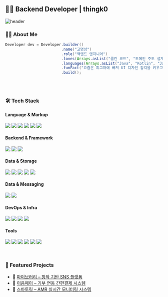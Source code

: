 ## 🧑‍💻 Backend Developer | thingk0

![header](https://capsule-render.vercel.app/api?type=venom&color=0:89CFF0,100:1E90FF&height=250&section=header&text=Hi!%20I'm%20thingk0&fontSize=80&fontColor=111111&fontAlign=50&fontAlignY=40&desc=My%20Name%20is%20KoMyoungSung&descAlign=50&descAlignY=65&descSize=26&descColor=333333)

### 👨‍💻 About Me
```java
Developer dev = Developer.builder()
                         .name("고명성")
                         .role("백엔드 엔지니어")
                         .loves(Arrays.asList("클린 코드", "도메인 주도 설계", "복잡한 문제 해결", "성능 개선"))
                         .languages(Arrays.asList("Java", "Kotlin", "JavaScript", "Python"))
                         .funFact("요즘은 피그마에 빠져 UI 디자인 감각을 키우고 있어요!")
                         .build();
```

</br>

<!--
<p align="center">
  <a href="https://until.blog/@thingk0">
    <img src="https://ryc04otowj.execute-api.ap-northeast-2.amazonaws.com/blog-posts-svg?username=thingk0" alt="Until 블로그 최신 글" />
  </a>
</p>
-->

</br>

### 🛠 Tech Stack

#### Language & Markup  
<img src="https://img.shields.io/badge/Java-17+-red?style=flat-square&logo=openjdk" /> <img src="https://img.shields.io/badge/Kotlin-Backend-blueviolet?style=flat-square&logo=kotlin" />
<img src="https://img.shields.io/badge/Python-Algorithms-3776AB?style=flat-square&logo=python" />
<img src="https://img.shields.io/badge/JavaScript-ES6-F7DF1E?style=flat-square&logo=javascript&logoColor=black" />
<img src="https://img.shields.io/badge/HTML5-Markup-E34F26?style=flat-square&logo=html5&logoColor=white" />
<img src="https://img.shields.io/badge/CSS3-Style-1572B6?style=flat-square&logo=css3&logoColor=white" />

#### Backend & Framework  
<img src="https://img.shields.io/badge/SpringBoot-3.x-6DB33F?style=flat-square&logo=springboot" /> <img src="https://img.shields.io/badge/SpringSecurity-Auth-6DB33F?style=flat-square&logo=springsecurity" />
<img src="https://img.shields.io/badge/NestJS-NodeJS-DD0031?style=flat-square&logo=nestjs" />

#### Data & Storage  
<img src="https://img.shields.io/badge/JPA-ORM-59666C?style=flat-square&logo=hibernate" /> <img src="https://img.shields.io/badge/Querydsl-TypeSafeQuery-4169E1?style=flat-square" />
<img src="https://img.shields.io/badge/PostgreSQL-Relational-4169E1?style=flat-square&logo=postgresql" />
<img src="https://img.shields.io/badge/MySQL-Relational-4479A1?style=flat-square&logo=mysql&logoColor=white" />
<img src="https://img.shields.io/badge/Redis-InMemory-DC382D?style=flat-square&logo=redis&logoColor=white" />

#### Data & Messaging  
<img src="https://img.shields.io/badge/Kafka-Streaming-231F20?style=flat-square&logo=apachekafka" /> <img src="https://img.shields.io/badge/Elasticsearch-Search-005571?style=flat-square&logo=elasticsearch" />

#### DevOps & Infra  
<img src="https://img.shields.io/badge/Git-VersionControl-F05032?style=flat-square&logo=git&logoColor=white" /> <img src="https://img.shields.io/badge/Docker-Container-2496ED?style=flat-square&logo=docker&logoColor=white" />
<img src="https://img.shields.io/badge/Jenkins-CI/CD-D24939?style=flat-square&logo=jenkins&logoColor=white" />
<img src="https://img.shields.io/badge/Nginx-Server-009639?style=flat-square&logo=nginx&logoColor=white" />

#### Tools  
<img src="https://img.shields.io/badge/IntelliJ-IDE-000000?style=flat-square&logo=intellijidea" /> <img src="https://img.shields.io/badge/Postman-API-F96D00?style=flat-square&logo=postman" />
<img src="https://img.shields.io/badge/Notion-Docs-000000?style=flat-square&logo=notion" />
<img src="https://img.shields.io/badge/Figma-Design-F24E1E?style=flat-square&logo=figma" />
<img src="https://img.shields.io/badge/Jira-Management-0052CC?style=flat-square&logo=jira" />
<img src="https://img.shields.io/badge/Confluence-Wiki-172B4D?style=flat-square&logo=confluence" />

</br>

### 📂 Featured Projects

- 📌 [마이브러리 – 창작 기반 SNS 플랫폼](https://github.com/thingk0/mybrary)
- 📌 [이음페이 – 기부 연동 간편결제 시스템](https://github.com/thingk0/ieumpay)
- 📌 [스마토링 – AMR 실시간 모니터링 시스템](https://github.com/thingk0/smartoring)
